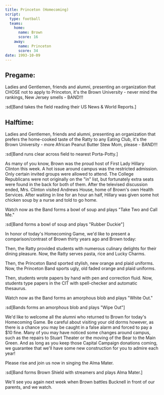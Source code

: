 ```yaml
---
title: Princeton (Homecoming)
script:
  type: football
  teams:
    home:
      name: Brown
      score: 16
    away:
      name: Princeton
      score: 34
date: 1993-10-09
---
```


## Pregame:

Ladies and Gentlemen, friends and alumni, presenting an organization that CHOSE not to apply to Princeton, it's the Brown University - never mind the rankings, New Jersey smells - BAND!!!

:sd[Band takes the field reading their US News & World Reports.]

## Halftime:

Ladies and Gentlemen, friends and alumni, presenting an organization that prefers the home-cooked taste of the Ratty to any Eating Club, it's the Brown University - more African Peanut Butter Stew Mom, please - BAND!!!

:sd[Band runs clear across field to nearest Porta-Potty.]

As many of you know, Brown was the proud host of First Lady Hillary Clinton this week. A hot issue around campus was the restricted admission. Only certain invited groups were allowed to attend. The College Republicans were not originally on the "in" list, but fortunately extra seats were found in the back for both of them. After the televised discussion ended, Mrs. Clinton visited Andrews House, home of Brown's own Health Services. After waiting in line for an hour an half, Hillary was given some hot chicken soup by a nurse and told to go home.

Watch now as the Band forms a bowl of soup and plays "Take Two and Call Me."

:sd[Band forms a bowl of soup and plays "Rubber Duckie"]

In honor of today's Homecoming Game, we'd like to present a comparison/contrast of Brown thirty years ago and Brown today:

Then, the Ratty provided students with numerous culinary delights for their dining pleasure. Now, the Ratty serves pasta, rice and Lucky Charms.

Then, the Princeton Band sported stylish, new orange and plaid uniforms. Now, the Princeton Band sports ugly, old faded orange and plaid uniforms.

Then, students wrote papers by hand with pen and correction fluid. Now, students type papers in the CIT with spell-checker and automatic thesaurus.

Watch now as the Band forms an amorphous blob and plays "White Out."

:sd[Bands forms an amorphous blob and plays "Wipe Out"]

We'd like to welcome all the alumni who returned to Brown for today's Homecoming Game. Be careful about visiting your old dorms however, as there is a chance you may be caught in a false alarm and forced to pay a $10 fine. Many of you may have noticed some changes around campus, such as the repairs to Stuart Theater or the moving of the Bear to the Main Green. And as long as you keep those Capital Campaign donations coming, we guarantee that we'll have some new construction for you to admire each year!

Please rise and join us now in singing the Alma Mater.

:sd[Band forms Brown Shield with streamers and plays Alma Mater.]

We'll see you again next week when Brown battles Bucknell in front of our parents, and we watch.
